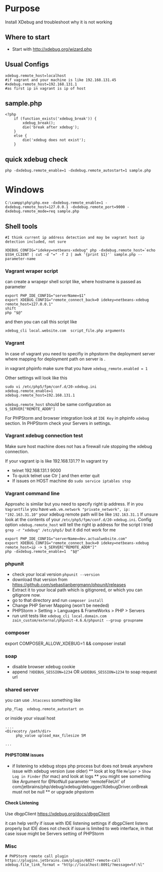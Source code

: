 # Purpose

Install XDebug and troubleshoot why it is not working

## Where to start

*  Start with http://xdebug.org/wizard.php

## Usual Configs
    
    xdebug.remote_host=localhost
    #if vagrant and your machine is like 192.168.131.45
    #xdebug.remote_host=192.168.131.1
    #as first ip in vagrant is ip of host

## sample.php

    <?php
        if (function_exists('xdebug_break')) {
            xdebug_break();
            die('break after xdebug');
        }
        else {
            die('xdebug does not exist');
        }


## quick xdebug check
    
    php -dxdebug.remote_enable=1 -dxdebug.remote_autostart=1 sample.php

# Windows

    C:\xampp\php\php.exe -dxdebug.remote_enable=1 -dxdebug.remote_host=127.0.0.1 -dxdebug.remote_port=9000 -dxdebug.remote_mode=req sample.php


## Shell tools

    #I think current ip address detection and may be vagrant host ip detection included, not sure
    
    XDEBUG_CONFIG="idekey=netbeans-xdebug" php -dxdebug.remote_host=`echo $SSH_CLIENT | cut -d "=" -f 2 | awk '{print $1}'` sample.php --parameter-name

### Vagrant wraper script
can create a wrapepr shell script like, where hostname is passed as parameter

    export PHP_IDE_CONFIG="serverName=$1"
    export XDEBUG_CONFIG="remote_connect_back=0 idekey=netbeans-xdebug remote_host=127.0.0.1"
    shift
    php "$@"

and then you can call this script like

    xdebug_cli local.website.com  script_file.php arguments


### Vagrant

In case of vagrant you need to specifiy in phpstorm the deployment server where mapping for deployment path on server is .

in vagrant phpinfo make sure that you have `xdebug_remote.enabled = 1`

Other settings will look like this


```
sudo vi /etc/php5/fpm/conf.d/20-xdebug.ini
xdebug.remote_enable=1
xdebug.remote_host=192.168.131.1
```
`xdebug.remote_host` should be same configuration as `$_SERVER["REMOTE_ADDR"]`

For PHPStorm and browser integration look at `IDE Key` in phpinfo `xdebug` section.
In PHPStorm check your Servers in settings.

### Vagrant xdebug connection test
Make sure host machine does not has a firewall rule stopping the xdebug connection.

If your vagrant ip is like 192.168.131.?? In vagrant try
* telnet 192.168.131.1 9000
* To quick telnet use Ctr ] and then enter quit
* If issues on HOST machine do `sudo service iptables stop`

### Vagrant command line 

Approahc is similar but you need to specify right ip address. 
If in you `Vagrantfile` you have `web.vm.network "private_network", ip: "192.163.31.10"`
your xdebug remote path will be like `192.163.31.1`
If unsure look at the contents of your `/etc/php5/fpm/conf.d/20-xdebug.ini`.
Config option `xdebug.remote_host` will tell the right ip address for the script
I tried `grep -r "xdebug" /etc/php5/` but it did not work for me
```
export PHP_IDE_CONFIG="serverName=dev.actualwebsite.com"
export XDEBUG_CONFIG="remote_connect_back=0 idekey=netbeans-xdebug remote_host=ip -> $_SERVER["REMOTE_ADDR"]"
php -dxdebug.remote_enable=1  "$@"
```

### phpunit

* check your local version `phpunit --version`
* download that version from https://github.com/sebastianbergmann/phpunit/releases
* Extract it to your local path which is gitignored, or which you can gitignore now.
* go to that directory and run `composer install`
* Change PHP Server Mapping (won't be needed)
* PHPStorm > Setting > Languages & FrameWorks > PHP > Servers
* run unit tests like `xdebug_cli local.domain.com zain_custom/external/phpunit-4.6.6/phpunit --group groupname`

### composer

export COMPOSER_ALLOW_XDEBUG=1 && composer install

### soap
* disable browser xdebug cookie
* append `?XDEBUG_SESSION=1234` OR `&XDEBUG_SESSION=1234` to soap request url

### shared server
you can use `.htaccess` something like
```
php_flag  xdebug.remote_autostart on
```

or inside your visual host 
```
....
<Direcotry /path/dir>
     php_value upload_max_filesize 5M

...
```
#### PHPSTORM issues
* if listening to xdebug stops php process but does not break anywhere issue with xdebug version (use older)
** look at log file `Helper` > `Show Log in Finder` (for mac) and look at logs
** you might see something like Argument for @NotNull parameter 'remoteFileUrl' of com/jetbrains/php/debug/xdebug/debugger/XdebugDriver.onBreak must not be null 
** or upgrade phpstorm

#### Check Listening
Use dbgpClient
https://xdebug.org/docs/dbgpClient

it can help verify if issue with IDE listening settings
if dbgpClient listens properly but IDE does not
check if issue is limited to web interface, in that case issue might be Servers setting of PHPStorm

### Misc

    # PHPStorm remote call plugin https://plugins.jetbrains.com/plugin/6027-remote-call
    xdebug.file_link_format = "http://localhost:8091/?message=%f:%l"
